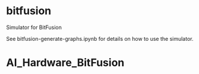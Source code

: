 # bitfusion
Simulator for BitFusion

See bitfusion-generate-graphs.ipynb for details on how to use the simulator.
# AI_Hardware_BitFusion
